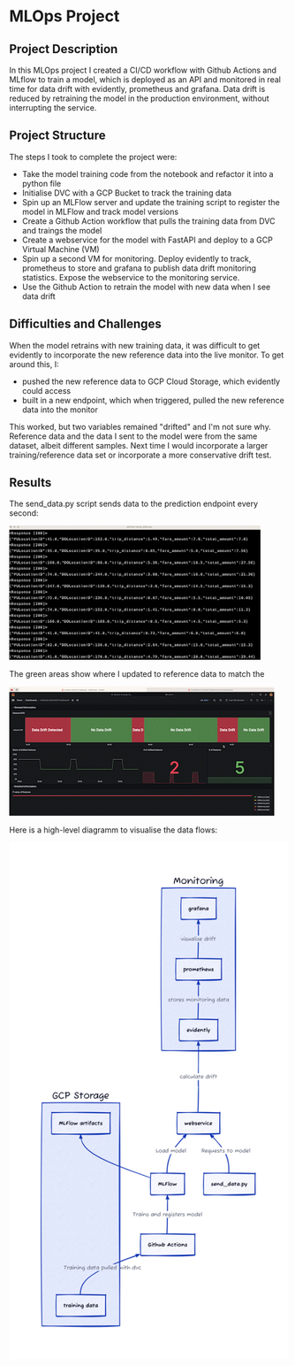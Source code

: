 # MLOps Project

## Project Description

In this MLOps project I created a CI/CD workflow with Github Actions and MLflow to train a model, which is deployed as an API and monitored in real time for data drift with evidently, prometheus and grafana. Data drift is reduced by retraining the model in the production environment, without interrupting the service.

## Project Structure

The steps I took to complete the project were:

- Take the model training code from the notebook and refactor it into a python file
- Initialise DVC with a GCP Bucket to track the training data
- Spin up an MLFlow server and update the training script to register the model in MLFlow and track model versions
- Create a Github Action workflow that pulls the training data from DVC and traings the model
- Create a webservice for the model with FastAPI and deploy to a GCP Virtual Machine (VM) 
- Spin up a second VM for monitoring. Deploy evidently to track, prometheus to store and grafana to publish data drift monitoring statistics. Expose the webservice to the monitoring service.
- Use the Github Action to retrain the model with new data when I see data drift 

## Difficulties and Challenges

When the model retrains with new training data, it was difficult to get  evidently to incorporate the new reference data into the live monitor. To get around this, I:
- pushed the new reference data to GCP Cloud Storage, which evidently could access
- built in a new endpoint, which when triggered, pulled the new reference data into the monitor

This worked, but two variables remained "drifted" and I'm not sure why. Reference data and the data I sent to the model were from the same dataset, albeit different samples. Next time I would incorporate a larger training/reference data set or incorporate a more conservative drift test.

## Results
The send_data.py script sends data to the prediction endpoint every second:

![](./images/send_data.gif)

The green areas show where I updated to reference data to match the 

![](./images/grafana_drift.gif)

Here is a high-level diagramm to visualise the data flows:

![](./images/data_flow.png)